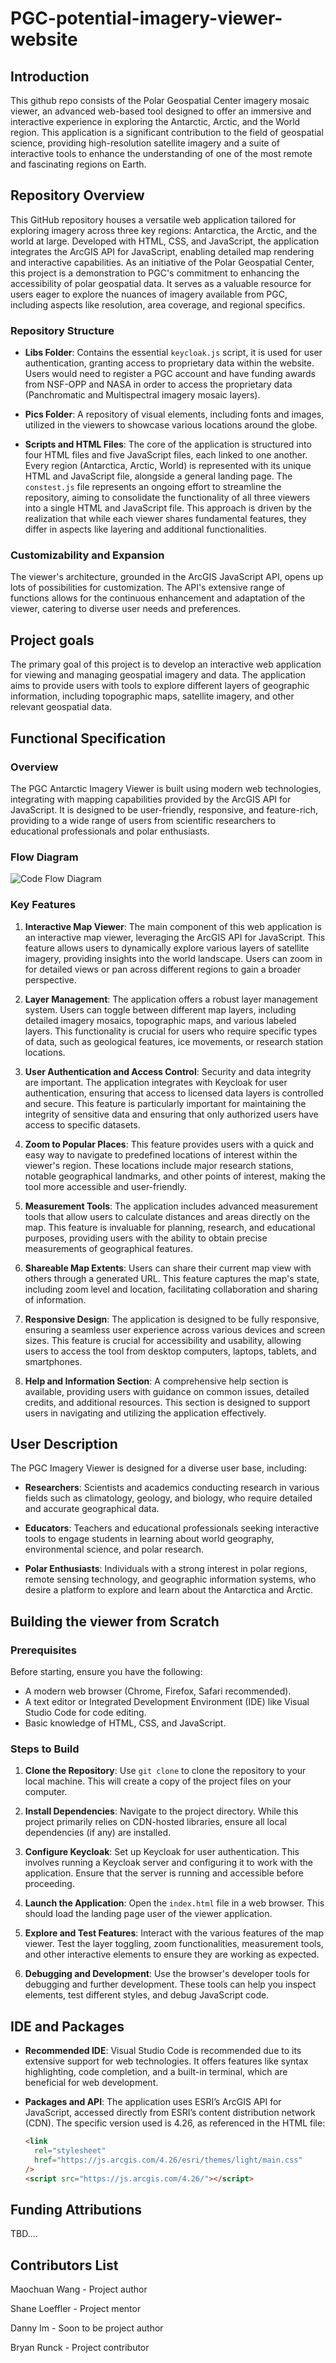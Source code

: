 # PGC-potential-imagery-viewer-website
## Introduction

This github repo consists of the Polar Geospatial Center imagery mosaic viewer, an advanced web-based tool designed to offer an immersive and interactive experience in exploring the Antarctic, Arctic, and the World region. This application is a significant contribution to the field of geospatial science, providing high-resolution satellite imagery and a suite of interactive tools to enhance the understanding of one of the most remote and fascinating regions on Earth.

## Repository Overview

This GitHub repository houses a versatile web application tailored for exploring imagery across three key regions: Antarctica, the Arctic, and the world at large. Developed with HTML, CSS, and JavaScript, the application integrates the ArcGIS API for JavaScript, enabling detailed map rendering and interactive capabilities. As an initiative of the Polar Geospatial Center, this project is a demonstration to PGC's commitment to enhancing the accessibility of polar geospatial data. It serves as a valuable resource for users eager to explore the nuances of imagery available from PGC, including aspects like resolution, area coverage, and regional specifics.

### Repository Structure

- **Libs Folder**: Contains the essential `keycloak.js` script, it is used for user authentication, granting access to proprietary data within the website. Users would need to register a PGC account and have funding awards from NSF-OPP and NASA in order to access the proprietary data (Panchromatic and Multispectral imagery mosaic layers).

- **Pics Folder**: A repository of visual elements, including fonts and images, utilized in the viewers to showcase various locations around the globe.

- **Scripts and HTML Files**: The core of the application is structured into four HTML files and five JavaScript files, each linked to one another. Every region (Antarctica, Arctic, World) is represented with its unique HTML and JavaScript file, alongside a general landing page. The `constest.js` file represents an ongoing effort to streamline the repository, aiming to consolidate the functionality of all three viewers into a single HTML and JavaScript file. This approach is driven by the realization that while each viewer shares fundamental features, they differ in aspects like layering and additional functionalities.

### Customizability and Expansion

The viewer's architecture, grounded in the ArcGIS JavaScript API, opens up lots of possibilities for customization. The API's extensive range of functions allows for the continuous enhancement and adaptation of the viewer, catering to diverse user needs and preferences.


## Project goals
The primary goal of this project is to develop an interactive web application for viewing and managing geospatial imagery and data. The application aims to provide users with tools to explore different layers of geographic information, including topographic maps, satellite imagery, and other relevant geospatial data.

## Functional Specification

### Overview

The PGC Antarctic Imagery Viewer is built using modern web technologies, integrating with mapping capabilities provided by the ArcGIS API for JavaScript. It is designed to be user-friendly, responsive, and feature-rich, providing to a wide range of users from scientific researchers to educational professionals and polar enthusiasts.

### Flow Diagram
![Code Flow Diagram](/pgc_viewer_flow_diagram.png)


### Key Features

1. **Interactive Map Viewer**: The main component of this web application is an interactive map viewer, leveraging the ArcGIS API for JavaScript. This feature allows users to dynamically explore various layers of satellite imagery, providing insights into the world landscape. Users can zoom in for detailed views or pan across different regions to gain a broader perspective.

2. **Layer Management**: The application offers a robust layer management system. Users can toggle between different map layers, including detailed imagery mosaics, topographic maps, and various labeled layers. This functionality is crucial for users who require specific types of data, such as geological features, ice movements, or research station locations.

3. **User Authentication and Access Control**: Security and data integrity are important. The application integrates with Keycloak for user authentication, ensuring that access to licensed data layers is controlled and secure. This feature is particularly important for maintaining the integrity of sensitive data and ensuring that only authorized users have access to specific datasets.

4. **Zoom to Popular Places**: This feature provides users with a quick and easy way to navigate to predefined locations of interest within the viewer's region. These locations include major research stations, notable geographical landmarks, and other points of interest, making the tool more accessible and user-friendly.

5. **Measurement Tools**: The application includes advanced measurement tools that allow users to calculate distances and areas directly on the map. This feature is invaluable for planning, research, and educational purposes, providing users with the ability to obtain precise measurements of geographical features.

6. **Shareable Map Extents**: Users can share their current map view with others through a generated URL. This feature captures the map's state, including zoom level and location, facilitating collaboration and sharing of information.

7. **Responsive Design**: The application is designed to be fully responsive, ensuring a seamless user experience across various devices and screen sizes. This feature is crucial for accessibility and usability, allowing users to access the tool from desktop computers, laptops, tablets, and smartphones.

8. **Help and Information Section**: A comprehensive help section is available, providing users with guidance on common issues, detailed credits, and additional resources. This section is designed to support users in navigating and utilizing the application effectively.

## User Description

The PGC Imagery Viewer is designed for a diverse user base, including:

- **Researchers**: Scientists and academics conducting research in various fields such as climatology, geology, and biology, who require detailed and accurate geographical data.

- **Educators**: Teachers and educational professionals seeking interactive tools to engage students in learning about world geography, environmental science, and polar research.

- **Polar Enthusiasts**: Individuals with a strong interest in polar regions, remote sensing technology, and geographic information systems, who desire a platform to explore and learn about the Antarctica and Arctic.

## Building the viewer from Scratch

### Prerequisites

Before starting, ensure you have the following:

- A modern web browser (Chrome, Firefox, Safari recommended).
- A text editor or Integrated Development Environment (IDE) like Visual Studio Code for code editing.
- Basic knowledge of HTML, CSS, and JavaScript.

### Steps to Build

1. **Clone the Repository**: Use `git clone` to clone the repository to your local machine. This will create a copy of the project files on your computer.

2. **Install Dependencies**: Navigate to the project directory. While this project primarily relies on CDN-hosted libraries, ensure all local dependencies (if any) are installed.

3. **Configure Keycloak**: Set up Keycloak for user authentication. This involves running a Keycloak server and configuring it to work with the application. Ensure that the server is running and accessible before proceeding.

4. **Launch the Application**: Open the `index.html` file in a web browser. This should load the landing page user of the viewer application.

5. **Explore and Test Features**: Interact with the various features of the map viewer. Test the layer toggling, zoom functionalities, measurement tools, and other interactive elements to ensure they are working as expected.

6. **Debugging and Development**: Use the browser's developer tools for debugging and further development. These tools can help you inspect elements, test different styles, and debug JavaScript code.

## IDE and Packages

- **Recommended IDE**: Visual Studio Code is recommended due to its extensive support for web technologies. It offers features like syntax highlighting, code completion, and a built-in terminal, which are beneficial for web development.

- **Packages and API**: The application uses ESRI’s ArcGIS API for JavaScript, accessed directly from ESRI’s content distribution network (CDN). The specific version used is 4.26, as referenced in the HTML file:

  ```html
  <link
    rel="stylesheet"
    href="https://js.arcgis.com/4.26/esri/themes/light/main.css"
  />
  <script src="https://js.arcgis.com/4.26/"></script>

## Funding Attributions

TBD....

## Contributors List
Maochuan Wang - Project author 

Shane Loeffler - Project mentor 

Danny Im - Soon to be project author 

Bryan Runck - Project contributor 

